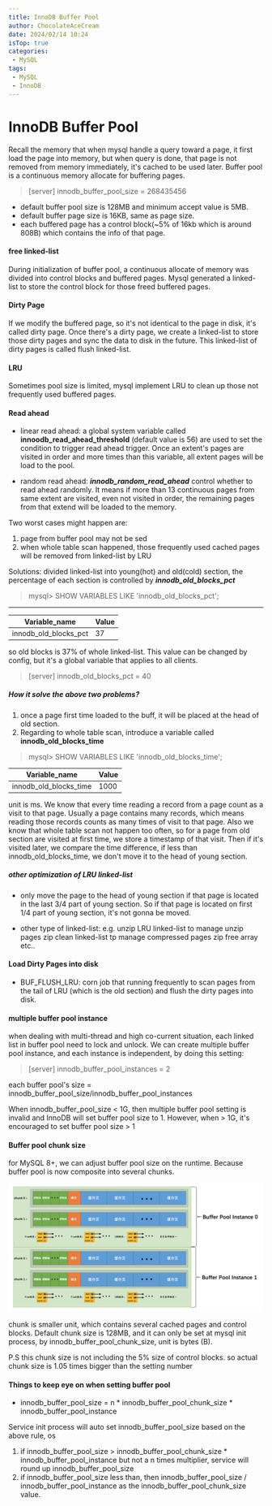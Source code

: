 ```yaml
---
title: InnoDB Buffer Pool
author: ChocolateAceCream
date: 2024/02/14 10:24
isTop: true
categories:
 - MySQL
tags:
 - MySQL
 - InnoDB
---
```


# InnoDB Buffer Pool <Badge text="MySQL" type="warning" />

Recall the memory that when mysql handle a query toward a page, it first load the page into memory, but when query is done, that page is not removed from memory immediately, it's cached to be used later. Buffer pool is a continuous memory allocate for buffering pages.

> [server]
innodb_buffer_pool_size = 268435456

- default buffer pool size is 128MB and minimum accept value is 5MB.
- default buffer page size is 16KB, same as page size.
- each buffered page has a control block(~5% of 16kb which is around 808B) which contains the info of that page.

#### free linked-list
During initialization of buffer pool, a continuous allocate of memory was divided into control blocks and buffered pages. Mysql generated a linked-list to store the control block for those freed buffered pages.

#### Dirty Page
If we modify the buffered page, so it's not identical to the page in disk, it's called dirty page. Once there's a dirty page, we create a linked-list to store those dirty pages and sync the data to disk in the future. This linked-list of dirty pages is called flush linked-list.

#### LRU
Sometimes pool size is limited, mysql implement LRU to clean up those not frequently used buffered pages.

#### Read ahead
- linear read ahead:
a global system variable called **innoodb_read_ahead_threshold** (default value is 56) are used to set the condition to trigger read ahead trigger. Once an extent's pages are visited in order and more times than this variable, all extent pages will be load to the pool.

- random read ahead:
***innodb_random_read_ahead*** control whether to read ahead randomly. It means if more than 13 continuous pages from same extent are visited, even not visited in order, the remaining pages from that extend will be loaded to the memory.

Two worst cases might happen are:
1. page from buffer pool may not be sed
2. when whole table scan happened, those frequently used cached pages will be removed from linked-list by LRU

Solutions:
divided linked-list into young(hot) and old(cold) section, the percentage of each section is controlled by ***innodb_old_blocks_pct***
> mysql> SHOW VARIABLES LIKE 'innodb_old_blocks_pct';

---
| Variable_name         | Value |
|---|---|
| innodb_old_blocks_pct | 37    |

so old blocks is 37% of whole linked-list. This value can be changed by config, but it's a global variable that applies to all clients.
>[server]
innodb_old_blocks_pct = 40

##### How it solve the above two problems?
1. once a page first time loaded to the buff, it will be placed at the head of old section.
2. Regarding to whole table scan, introduce a variable called **innodb_old_blocks_time**
> mysql> SHOW VARIABLES LIKE 'innodb_old_blocks_time';

| Variable_name          | Value |
|---|---|
| innodb_old_blocks_time | 1000  |
unit is ms.
We know that every time reading a record from a page count as a visit to that page. Usually a page contains many records, which means reading those records counts as many times of visit to that page.
Also we know that whole table scan not happen too often, so for a page from old section are visited at first time, we store a timestamp of that visit. Then if it's visited later, we compare the time difference, if less than innodb_old_blocks_time, we don't move it to the head of young section.

##### other optimization of LRU linked-list
- only move the page to the head of young section if that page is located in the last 3/4 part of young section. So if that page is located on first 1/4 part of young section, it's not gonna be moved.

- other type of linked-list:
e.g.
unzip LRU linked-list to manage unzip pages
zip clean linked-list tp manage compressed pages
zip free array etc..

#### Load Dirty Pages into disk
- BUF_FLUSH_LRU:
corn job that running frequently to scan pages from the tail of LRU (which is the old section) and flush the dirty pages into disk.

#### multiple buffer pool instance
when dealing with multi-thread and high co-current situation, each linked list in buffer pool need to lock and unlock. We can create multiple buffer pool instance, and each instance is independent, by doing this setting:
>[server]
innodb_buffer_pool_instances = 2

each buffer pool's size = innodb_buffer_pool_size/innodb_buffer_pool_instances

When innodb_buffer_pool_size < 1G, then multiple buffer pool setting is invalid and InnoDB will set buffer pool size to 1. However, when > 1G, it's encouraged to set buffer pool size > 1

#### Buffer pool chunk size
for MySQL 8+, we can adjust buffer pool size on the runtime. Because buffer pool is now composite into several chunks.

![buffer_pool_chunks](../../../public/img/2024/02/14/buffer_pool_chunks.png)

chunk is smaller unit, which contains several cached pages and control blocks. Default chunk size is 128MB,
and it can only be set at mysql init process, by innodb_buffer_pool_chunk_size, unit is bytes (B).

P.S this chunk size is not including the 5% size of control blocks. so actual chunk size is 1.05 times bigger than the setting number

#### Things to keep eye on when setting buffer pool
- innodb_buffer_pool_size = n * innodb_buffer_pool_chunk_size * innodb_buffer_pool_instance

Service init process will auto set innodb_buffer_pool_size based on the above rule, os
1. if innodb_buffer_pool_size > innodb_buffer_pool_chunk_size * innodb_buffer_pool_instance but not a n times multiplier, service will round up innodb_buffer_pool_size
2. if innodb_buffer_pool_size less than, then  innodb_buffer_pool_size / innodb_buffer_pool_instance as the innodb_buffer_pool_chunk_size value.